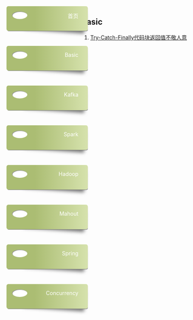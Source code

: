 <style>
.nav-container{
    position: absolute;
    left: 30px;
}
.box {
  width: 15%;
  min-width: 150px;
  display: block;
  height: 50px;
  position: relative;
  border-radius: 5px;
  background: linear-gradient(to right, #abbd73 35%, #d6e2ad 100%);
  margin-bottom: 40px;
  padding: 15px 25px 0 40px;
  color: darkslategray;
  box-shadow: 1px 2px 1px -1px #777;
  transition: background 200ms ease-in-out;
  text-align:right;
}

.box a{color:#fff;text-decoration:none;}

.shadow {
  position: relative;
}
.shadow:before {
  z-index: -1;
  position: absolute;
  content: "";
  bottom: 13px;
  right: 7px;
  width: 75%;
  top: 0;
  box-shadow: 0 15px 10px #777;
  -webkit-transform: rotate(4deg);
          transform: rotate(4deg);
  transition: all 150ms ease-in-out;
}

.box:hover {
  background: linear-gradient(to right, #abbd73 0%, #abbd73 100%);
}

.shadow:hover::before {
  -webkit-transform: rotate(0deg);
          transform: rotate(0deg);
  bottom: 20px;
  z-index: -10;
}

.circle {
  position: absolute;
  top: 14px;
  left: 15px;
  border-radius: 50%;
  box-shadow: inset 1px 1px 1px 0px rgba(0, 0, 0, 0.5), inset 0 0 0 25px white;
  width: 20px;
  height: 20px;
  display: inline-block;
  text-align:right;
  padding:0 20px 0 0;
}
</style>
<div class="nav-container">
  <div class="box shadow">
    <a href="/JavaCook/">首页</a>
    <div class="circle"></div>
  </div>
  <div class="box shadow">
    <a href="/JavaCook/basic">Basic</a>
    <div class="circle"></div>
  </div>
  <div class="box shadow">
    <a href="/JavaCook/kafka">Kafka</a>
    <div class="circle"></div>
  </div>
  <div class="box shadow">
    <a href="/JavaCook/spark">Spark</a>
    <div class="circle"></div>
  </div>
  <div class="box shadow">
      <a href="/JavaCook/hadoop">Hadoop</a>
      <div class="circle"></div>
  </div>
  <div class="box shadow">
      <a href="/JavaCook/mahout">Mahout</a>
      <div class="circle"></div>
  </div>
  <div class="box shadow">
        <a href="/JavaCook/spring">Spring</a>
        <div class="circle"></div>
  </div>
  <div class="box shadow">
        <a href="/JavaCook/concurrency">Concurrency</a>
        <div class="circle"></div>
  </div>  
  <div style="text-align:center;clear:both;">
  </div>
</div>

## Basic
1. <a href='./exception/TryCatchBlock'>Try-Catch-Finally代码块返回值不敬人意</a>